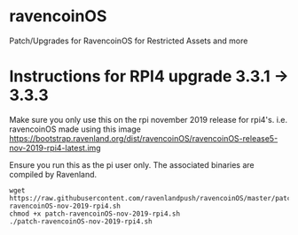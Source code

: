 # ravencoinOS
Patch/Upgrades for RavencoinOS for Restricted Assets and more

# Instructions for RPI4 upgrade 3.3.1 -> 3.3.3
Make sure you only use this on the rpi november 2019 release for rpi4's. 
i.e. ravencoinOS made using this image https://bootstrap.ravenland.org/dist/ravencoinOS/ravencoinOS-release5-nov-2019-rpi4-latest.img

Ensure you run this as the pi user only. The associated binaries are compiled by Ravenland.

```
wget https://raw.githubusercontent.com/ravenlandpush/ravencoinOS/master/patch-ravencoinOS-nov-2019-rpi4.sh
chmod +x patch-ravencoinOS-nov-2019-rpi4.sh
./patch-ravencoinOS-nov-2019-rpi4.sh
